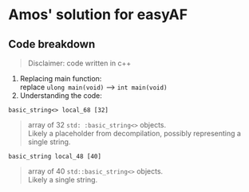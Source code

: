 # Amos' solution for easyAF

## Code breakdown  

> Disclaimer: code written in c++  

1. Replacing main function:  
replace `ulong main(void)` --> `int main(void)`  
2. Understanding the code:  

`basic_string<> local_68 [32]`  
> array of 32 `std: :basic_string<>` objects.  
Likely a placeholder from decompilation, possibly representing a single string.  

`basic_string local_48 [40]`
> array of 40 `std::basic_string<>` objects.  
Likely a single string.  

